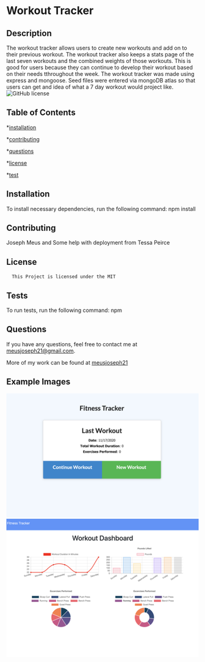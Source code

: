 # Workout Tracker

  ## Description

  The workout tracker allows users to create new workouts and add on to their previous workout. The workout tracker also keeps a stats page of the last seven workouts and the combined weights of those workouts. This is good for users because they can continue to develop their workout based on their needs tthroughout the week. The workout tracker was made using express and mongoose. Seed files were entered via mongoDB atlas so that users can get and idea of what a 7 day workout would project like.
  ![GitHub license](https://img.shields.io/badge/license-MIT-blue.svg)

  ## Table of Contents

  *[installation](#installation)

  *[contributing](#contributing)

  *[questions](#questions)

  *[license](#license)

  *[test](#test)

  ## Installation

  To install necessary dependencies, run the following command: npm install

  ## Contributing 
  Joseph Meus and Some help with deployment from Tessa Peirce 

  ## License
    
      This Project is licensed under the MIT

  ## Tests 

  To run tests, run the following command:
  npm

  ## Questions 

  If you have any questions, feel free to contact me at meusjoseph21@gmail.com. 

  More of my work can be found at [meusjoseph21](https://github/com/meusjoseph21)


## Example Images

<img src ="./public/assets/images/workout.jpg">

<img src = "./public/assets/images/stats.jpg">